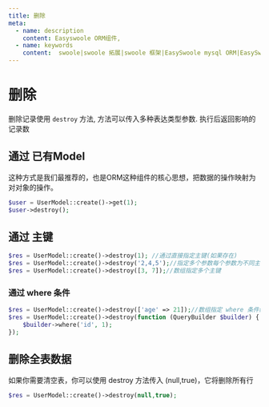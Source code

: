```yaml
---
title: 删除
meta:
  - name: description
    content: Easyswoole ORM组件,
  - name: keywords
    content:  swoole|swoole 拓展|swoole 框架|EasySwoole mysql ORM|EasySwoole ORM|Swoole mysqli协程客户端|swoole ORM|删除
---
```


# 删除

删除记录使用 `destroy` 方法, 方法可以传入多种表达类型参数. 执行后返回影响的记录数

## 通过 已有Model

这种方式是我们最推荐的，也是ORM这种组件的核心思想，把数据的操作映射为对对象的操作。

```php
$user = UserModel::create()->get(1);
$user->destroy();
```

## 通过 主键 

```php
$res = UserModel::create()->destroy(1); //通过直接指定主键(如果存在)
$res = UserModel::create()->destroy('2,4,5');//指定多个参数每个参数为不同主键
$res = UserModel::create()->destroy([3, 7]);//数组指定多个主键
```

### 通过 where 条件

```php
$res = UserModel::create()->destroy(['age' => 21]);//数组指定 where 条件结果来删除
$res = UserModel::create()->destroy(function (QueryBuilder $builder) {
    $builder->where('id', 1);
});
```

## 删除全表数据

如果你需要清空表，你可以使用 destroy 方法传入 (null,true)，它将删除所有行

```php
$res = UserModel::create()->destroy(null,true);
```
